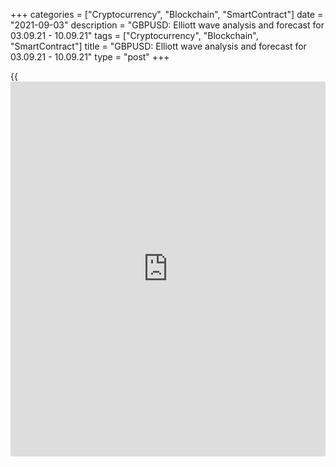 +++
categories = ["Cryptocurrency", "Blockchain", "SmartContract"]
date = "2021-09-03"
description = "GBPUSD: Elliott wave analysis and forecast for 03.09.21 - 10.09.21"
tags = ["Cryptocurrency", "Blockchain", "SmartContract"]
title = "GBPUSD: Elliott wave analysis and forecast for 03.09.21 - 10.09.21"
type = "post"
+++

{{<iframe id="large-banner" src="https://www.bounty.group/#slide=20.0" width="100%" height="600" scrolling="no" style="border: 0px solid rgb(216, 221, 230); border-radius: 3px;">}}

2021-09-03

2021-09-03

GBPUSD: Elliott wave analysis and forecast for 03.09.21 – 10.09.21Alex
Geuta

 **Main scenario:** consider long positions from corrections above the
level of 1.3599 with a target of 1.4050 – 1.4241.

 **Alternative scenario:** breakout and consolidation below the level of
1.3599 will allow the pair to continue declining to the levels of 1.3400
– 1.3157.

 **Analysis:** Daily chart: the first wave of larger degree (1) is
formed, and a downside correction continues forming as wave (2). Wave А
of (2) appears to be completed on the H4 chart. Wave B of (2) is forming
at the moment, with wave of smaller degree с of В unfolding inside.
Apparently, the third wave(iii) of с is developing on the H1 chart. If
the presumption is correct, the pair will continue rising to the levels
of 1.4050 – 1.4241. The level of 1.3599 is critical in this scenario as
its breakout will enable the pair to continue declining to the levels of
1.3400 – 1.3157.

* * *

* * *

## Price chart of GBPUSD in real time mode

The content of this article reflects the author’s opinion and does not
necessarily reflect the official position of LiteForex. The material
published on this page is provided for informational purposes only and
should not be considered as the provision of investment advice for the
purposes of Directive 2004/39/EC.

Rate this article:

{{value}}

( {{count}} {{title}} )